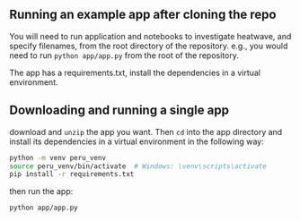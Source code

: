 
## Running an example app after cloning the repo

You will need to run application and notebooks to investigate heatwave, and specify filenames, from the
root directory of the repository. e.g., you
would need to run `python app/app.py` from the root
of the repository.

The app has a requirements.txt, install the dependencies in a virtual
environment.

## Downloading and running a single app

download and `unzip` the app you want. Then `cd` into the app directory and install its dependencies in a virtual environment in the following way:


```bash
python -m venv peru_venv
source peru_venv/bin/activate  # Windows: \venv\scripts\activate
pip install -r requirements.txt
```
then run the app:
```bash
python app/app.py
```
